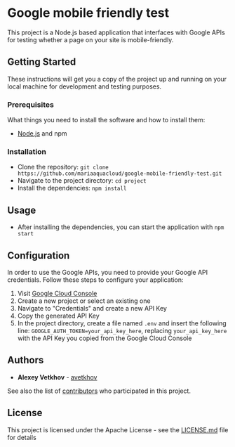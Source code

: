 # Google mobile friendly test

This project is a Node.js based application that interfaces with Google APIs for testing whether a page on your site is mobile-friendly.

## Getting Started

These instructions will get you a copy of the project up and running on your local machine for development and testing purposes.

### Prerequisites

What things you need to install the software and how to install them:

* [Node.js](https://nodejs.org/en/download/) and npm

### Installation

* Clone the repository: `git clone https://github.com/mariaaquacloud/google-mobile-friendly-test.git`
* Navigate to the project directory: `cd project`
* Install the dependencies: `npm install`

## Usage

* After installing the dependencies, you can start the application with `npm start`

## Configuration

In order to use the Google APIs, you need to provide your Google API credentials. Follow these steps to configure your application:

1. Visit [Google Cloud Console](https://console.cloud.google.com/)
2. Create a new project or select an existing one
3. Navigate to "Credentials" and create a new API Key
4. Copy the generated API Key
5. In the project directory, create a file named `.env` and insert the following line: `GOOGLE_AUTH_TOKEN=your_api_key_here`, replacing `your_api_key_here` with the API Key you copied from the Google Cloud Console

## Authors

* **Alexey Vetkhov** - [avetkhov](https://github.com/avetkhov)

See also the list of [contributors](https://github.com/mariaaquacloud/google-mobile-friendly-test/contributors) who participated in this project.

## License

This project is licensed under the Apache License - see the [LICENSE.md](https://github.com/mariaaquacloud/google-mobile-friendly-test/LICENSE.md) file for details
